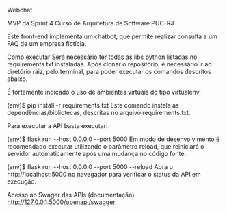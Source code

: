 Webchat

MVP da Sprint 4
Curso de Arquitetura de Software
PUC-RJ

Este front-end implementa um chatbot, que permite realizar consulta a um FAQ de um empresa fictícia.

Como executar
Será necessário ter todas as libs python listadas no requirements.txt instaladas. Após clonar o repositório, é necessário ir ao diretório raiz, pelo terminal, para poder executar os comandos descritos abaixo.

É fortemente indicado o uso de ambientes virtuais do tipo virtualenv.

(env)$ pip install -r requirements.txt
Este comando instala as dependências/bibliotecas, descritas no arquivo requirements.txt.

Para executar a API basta executar:

(env)$ flask run --host 0.0.0.0 --port 5000
Em modo de desenvolvimento é recomendado executar utilizando o parâmetro reload, que reiniciará o servidor automaticamente após uma mudança no código fonte.

(env)$ flask run --host 0.0.0.0 --port 5000 --reload
Abra o http://localhost:5000 no navegador para verificar o status da API em execução.

Acesso ao Swager das APIs (documentação)
http://127.0.0.1:5000/openapi/swagger